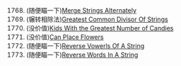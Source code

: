 1768. (随便瞄一下)[Merge Strings Alternately](https://github.com/yuchenwang2011/Java-Practice/blob/master/1500-1800/1768.MergeStringsAlternately)
1071. (辗转相除法)[Greatest Common Divisor Of Strings](https://github.com/yuchenwang2011/Java-Practice/blob/master/901-1200/1001-1050/1071.GreatestCommonDivisorOfStrings)
1431. (没价值)[Kids With the Greatest Number of Candies](https://github.com/yuchenwang2011/Java-Practice/blob/master/1200-1500/1400-1450/1431.KidsWithTheGreatestNumberOfCandies)
605.  (没价值)[Can Place Flowers](https://github.com/yuchenwang2011/Java-Practice/blob/master/601-900/601-650/605.CanPlaceFlowers)
345.  (随便瞄一下)[Reverse Vowerls Of A String](https://github.com/yuchenwang2011/Java-Practice/blob/master/301-600/301-350/345.ReverseVowelsOfAString.java)
151.  (随便瞄一下)[Reverse Words In A String](https://github.com/yuchenwang2011/Java-Practice/blob/master/1-300/151-200/151.ReverseWordsInAString.java)
